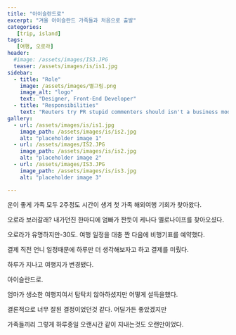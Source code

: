 ```yaml
---
title: "아이슬란드로"
excerpt: "겨울 아이슬란드 가족들과 처음으로 출발"
categories:
   [trip, island]
tags:
   [여행, 오로라]
header:
  #image: /assets/images/IS3.JPG
  teaser: /assets/images/is/is1.jpg
sidebar:
  - title: "Role"
    image: /assets/images/별그림.png
    image_alt: "logo"
    text: "Designer, Front-End Developer"
  - title: "Responsibilities"
    text: "Reuters try PR stupid commenters should isn't a business model"
gallery:
  - url: /assets/images/is/is1.jpg
    image_path: /assets/images/is/is2.jpg
    alt: "placeholder image 1"
  - url: /assets/images/IS2.JPG
    image_path: /assets/images/is/is2.jpg
    alt: "placeholder image 2"
  - url: /assets/images/IS3.JPG
    image_path: /assets/images/is/is3.jpg
    alt: "placeholder image 3"

---
```


운이 좋게 가족 모두 2주정도 시간이 생겨 첫 가족 해외여행 기회가 찾아왔다.

오로라 보러갈래? 내가던진 한마디에 엄빠가 짠듯이 케나다 옐로나이프를 찾아오셨다.

오로라가 유명하지만-30도. 여행 일정을 대충 짠 다음에 비행기표를 예약했다.

결제 직전 언니 일정때문에 하루만 더 생각해보자고 하고 결제를 미뤘다.

하루가 지나고 여행지가 변경됐다.

아이슬란드로. 

엄마가 생소한 여행지여서 탐탁치 않아하셨지만 어떻게 설득을했다.

결론적으로 너무 잘된 결정이었던것 같다. 어딜가든 좋았겠지만

가족들끼리 그렇게 하루종일 오랜시간 같이 지내는것도 오랜만이었다.

